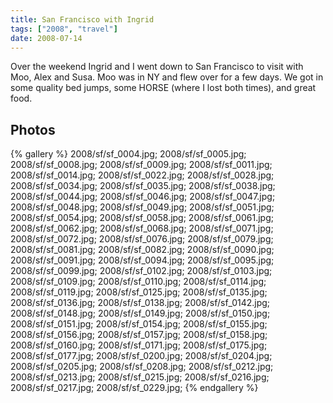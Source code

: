 ```yaml
---
title: San Francisco with Ingrid
tags: ["2008", "travel"]
date: 2008-07-14
---
```


Over the weekend Ingrid and I went down to San Francisco to visit with Moo, Alex and Susa.  Moo was in NY and flew over for a few days.  We got in some quality bed jumps, some HORSE (where I lost both times), and great food.

## Photos 


{% gallery %} 
2008/sf/sf_0004.jpg;
2008/sf/sf_0005.jpg;
2008/sf/sf_0008.jpg;
2008/sf/sf_0009.jpg;
2008/sf/sf_0011.jpg;
2008/sf/sf_0014.jpg;
2008/sf/sf_0022.jpg;
2008/sf/sf_0028.jpg;
2008/sf/sf_0034.jpg;
2008/sf/sf_0035.jpg;
2008/sf/sf_0038.jpg;
2008/sf/sf_0044.jpg;
2008/sf/sf_0046.jpg;
2008/sf/sf_0047.jpg;
2008/sf/sf_0048.jpg;
2008/sf/sf_0049.jpg;
2008/sf/sf_0051.jpg;
2008/sf/sf_0054.jpg;
2008/sf/sf_0058.jpg;
2008/sf/sf_0061.jpg;
2008/sf/sf_0062.jpg;
2008/sf/sf_0068.jpg;
2008/sf/sf_0071.jpg;
2008/sf/sf_0072.jpg;
2008/sf/sf_0076.jpg;
2008/sf/sf_0079.jpg;
2008/sf/sf_0081.jpg;
2008/sf/sf_0082.jpg;
2008/sf/sf_0090.jpg;
2008/sf/sf_0091.jpg;
2008/sf/sf_0094.jpg;
2008/sf/sf_0095.jpg;
2008/sf/sf_0099.jpg;
2008/sf/sf_0102.jpg;
2008/sf/sf_0103.jpg;
2008/sf/sf_0109.jpg;
2008/sf/sf_0110.jpg;
2008/sf/sf_0114.jpg;
2008/sf/sf_0119.jpg;
2008/sf/sf_0125.jpg;
2008/sf/sf_0135.jpg;
2008/sf/sf_0136.jpg;
2008/sf/sf_0138.jpg;
2008/sf/sf_0142.jpg;
2008/sf/sf_0148.jpg;
2008/sf/sf_0149.jpg;
2008/sf/sf_0150.jpg;
2008/sf/sf_0151.jpg;
2008/sf/sf_0154.jpg;
2008/sf/sf_0155.jpg;
2008/sf/sf_0156.jpg;
2008/sf/sf_0157.jpg;
2008/sf/sf_0158.jpg;
2008/sf/sf_0160.jpg;
2008/sf/sf_0171.jpg;
2008/sf/sf_0175.jpg;
2008/sf/sf_0177.jpg;
2008/sf/sf_0200.jpg;
2008/sf/sf_0204.jpg;
2008/sf/sf_0205.jpg;
2008/sf/sf_0208.jpg;
2008/sf/sf_0212.jpg;
2008/sf/sf_0213.jpg;
2008/sf/sf_0215.jpg;
2008/sf/sf_0216.jpg;
2008/sf/sf_0217.jpg;
2008/sf/sf_0229.jpg;
{% endgallery %}

